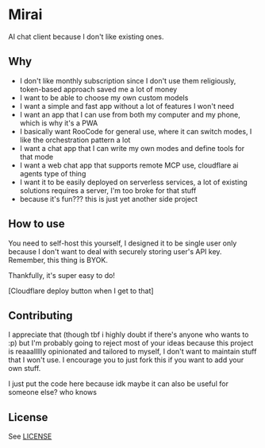 # Mirai

AI chat client because I don't like existing ones.

## Why

- I don't like monthly subscription since I don't use them religiously, token-based approach saved me a lot of money
- I want to be able to choose my own custom models
- I want a simple and fast app without a lot of features I won't need
- I want an app that I can use from both my computer and my phone, which is why it's a PWA
- I basically want RooCode for general use, where it can switch modes, I like the orchestration pattern a lot
- I want a chat app that I can write my own modes and define tools for that mode
- I want a web chat app that supports remote MCP use, cloudflare ai agents type of thing
- I want it to be easily deployed on serverless services, a lot of existing solutions requires a server, I'm too broke for that stuff
- because it's fun??? this is just yet another side project

## How to use

You need to self-host this yourself, I designed it to be single user only because I don't want to deal with securely storing user's API key. Remember, this thing is BYOK.

Thankfully, it's super easy to do!

[Cloudflare deploy button when I get to that]

## Contributing

I appreciate that (though tbf i highly doubt if there's anyone who wants to :p) but I'm probably going to reject most of your ideas because this project is reaaallllly opinionated and tailored to myself, I don't want to maintain stuff that I won't use.
I encourage you to just fork this if you want to add your own stuff.

I just put the code here because idk maybe it can also be useful for someone else? who knows

## License

See [LICENSE](./LICENSE)
